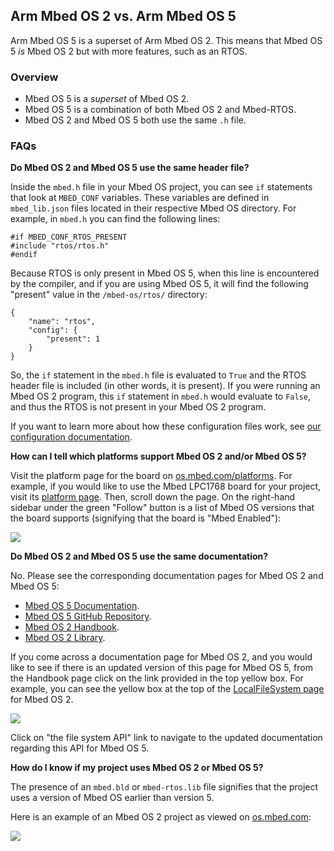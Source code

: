 ## Arm Mbed OS 2 vs. Arm Mbed OS 5

Arm Mbed OS 5 is a superset of Arm Mbed OS 2. This means that Mbed OS 5 *is* Mbed OS 2 but with more features, such as an RTOS.

### Overview

- Mbed OS 5 is a *superset* of Mbed OS 2.
- Mbed OS 5 is a combination of both Mbed OS 2 and Mbed-RTOS.
- Mbed OS 2 and Mbed OS 5 both use the same `.h` file.

### FAQs

**Do Mbed OS 2 and Mbed OS 5 use the same header file?**

   Inside the `mbed.h` file in your Mbed OS project, you can see `if` statements that look at `MBED_CONF` variables. These variables are defined in `mbed_lib.json` files located in their respective Mbed OS directory. For example, in `mbed.h` you can find the following lines:

   ```
   #if MBED_CONF_RTOS_PRESENT
   #include "rtos/rtos.h"
   #endif
   ```

   Because RTOS is only present in Mbed OS 5, when this line is encountered by the compiler, and if you are using Mbed OS 5, it will find the following "present" value in the `/mbed-os/rtos/` directory:

   ```
   {
       "name": "rtos",
       "config": {
           "present": 1
       }
   }
   ```

   So, the `if` statement in the `mbed.h` file is evaluated to `True` and the RTOS header file is included (in other words, it is present). If you were running an Mbed OS 2 program, this `if` statement in `mbed.h` would evaluate to `False`, and thus the RTOS is not present in your Mbed OS 2 program.

   If you want to learn more about how these configuration files work, see [our configuration documentation](https://os.mbed.com/docs/latest/tools/configuring-tools.html).

**How can I tell which platforms support Mbed OS 2 and/or Mbed OS 5?**

   Visit the platform page for the board on [os.mbed.com/platforms](https://os.mbed.com/platforms/). For example, if you would like to use the Mbed LPC1768 board for your project, visit its [platform page](https://os.mbed.com/platforms/mbed-LPC1768/). Then, scroll down the page. On the right-hand sidebar under the green "Follow" button is a list of Mbed OS versions that the board supports (signifying that the board is "Mbed Enabled"):

   <span class="images">![](https://os.mbed.com/media/uploads/jplunkett/mbedenabled.png)</span>

**Do Mbed OS 2 and Mbed OS 5 use the same documentation?**

   No. Please see the corresponding documentation pages for Mbed OS 2 and Mbed OS 5:

   - [Mbed OS 5 Documentation](https://os.mbed.com/docs/latest).
   - [Mbed OS 5 GitHub Repository](https://github.com/armmbed/mbed-os).
   - [Mbed OS 2 Handbook](https://os.mbed.com/handbook/Homepage).
   - [Mbed OS 2 Library](https://os.mbed.com/users/mbed_official/code/mbed/).

   If you come across a documentation page for Mbed OS 2, and you would like to see if there is an updated version of this page for Mbed OS 5, from the Handbook page click on the link provided in the top yellow box. For example, you can see the yellow box at the top of the [LocalFileSystem page](https://os.mbed.com/handbook/LocalFileSystem) for Mbed OS 2.

   <span class="images">![](https://os.mbed.com/media/uploads/jplunkett/mbedhandbookbox.png)</span>

   Click on "the file system API" link to navigate to the updated documentation regarding this API for Mbed OS 5.

**How do I know if my project uses Mbed OS 2 or Mbed OS 5?**

   The presence of an `mbed.bld` or `mbed-rtos.lib` file signifies that the project uses a version of Mbed OS earlier than version 5.

   Here is an example of an Mbed OS 2 project as viewed on [os.mbed.com](https://os.mbed.com):

   <span class="images">![](https://os.mbed.com/media/uploads/jplunkett/2-oldmbed.png)</span>
